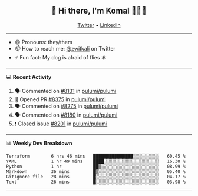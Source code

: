 <h2 align="center"> 👋 Hi there, I'm Komal 🧑🏾‍💻 </h2>
<p align="center">
    <a href="https://twitter.com/zwitkali">Twitter</a> •
    <a href="https://www.linkedin.com/in/komal-ali/">LinkedIn</a>
</p>

--------

- 😄 Pronouns: they/them
- 📫 How to reach me: [@zwitkali](https://twitter.com/zwitkali) on Twitter
- ⚡ Fun fact: My dog is afraid of flies 🪰

--------
💻 **Recent Activity**

<!--START_SECTION:activity-->
1. 🗣 Commented on [#8131](https://github.com/pulumi/pulumi/issues/8131) in [pulumi/pulumi](https://github.com/pulumi/pulumi)
2. 💪 Opened PR [#8375](https://github.com/pulumi/pulumi/pull/8375) in [pulumi/pulumi](https://github.com/pulumi/pulumi)
3. 🗣 Commented on [#8275](https://github.com/pulumi/pulumi/issues/8275) in [pulumi/pulumi](https://github.com/pulumi/pulumi)
4. 🗣 Commented on [#8180](https://github.com/pulumi/pulumi/issues/8180) in [pulumi/pulumi](https://github.com/pulumi/pulumi)
5. ❗️ Closed issue [#8201](https://github.com/pulumi/pulumi/issues/8201) in [pulumi/pulumi](https://github.com/pulumi/pulumi)
<!--END_SECTION:activity-->

--------

📊 **Weekly Dev Breakdown**
<!--START_SECTION:waka-->

```text
Terraform        6 hrs 46 mins   ███████████████░░░░░░░░░░   60.45 %
YAML             1 hr 49 mins    ████░░░░░░░░░░░░░░░░░░░░░   16.30 %
Python           1 hr            ██▒░░░░░░░░░░░░░░░░░░░░░░   08.99 %
Markdown         36 mins         █▒░░░░░░░░░░░░░░░░░░░░░░░   05.40 %
GitIgnore file   28 mins         █░░░░░░░░░░░░░░░░░░░░░░░░   04.17 %
Text             26 mins         █░░░░░░░░░░░░░░░░░░░░░░░░   03.98 %
```

<!--END_SECTION:waka-->

--------
